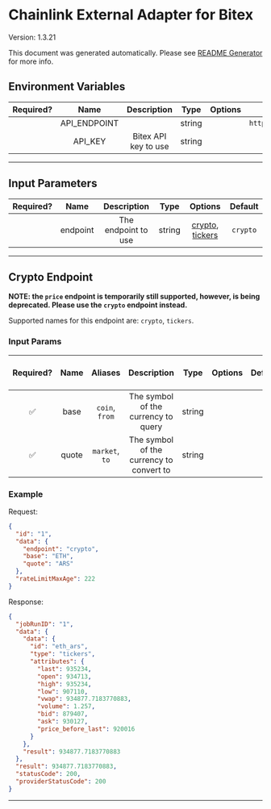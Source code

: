 # Chainlink External Adapter for Bitex

Version: 1.3.21

This document was generated automatically. Please see [README Generator](../../scripts#readme-generator) for more info.

## Environment Variables

| Required? |     Name     |     Description      |  Type  | Options |        Default         |
| :-------: | :----------: | :------------------: | :----: | :-----: | :--------------------: |
|           | API_ENDPOINT |                      | string |         | `https://bitex.la/api` |
|           |   API_KEY    | Bitex API key to use | string |         |                        |

---

## Input Parameters

| Required? |   Name   |     Description     |  Type  |                         Options                         | Default  |
| :-------: | :------: | :-----------------: | :----: | :-----------------------------------------------------: | :------: |
|           | endpoint | The endpoint to use | string | [crypto](#crypto-endpoint), [tickers](#crypto-endpoint) | `crypto` |

---

## Crypto Endpoint

**NOTE: the `price` endpoint is temporarily still supported, however, is being deprecated. Please use the `crypto` endpoint instead.**

Supported names for this endpoint are: `crypto`, `tickers`.

### Input Params

| Required? | Name  |    Aliases     |               Description                |  Type  | Options | Default | Depends On | Not Valid With |
| :-------: | :---: | :------------: | :--------------------------------------: | :----: | :-----: | :-----: | :--------: | :------------: |
|    ✅     | base  | `coin`, `from` |   The symbol of the currency to query    | string |         |         |            |                |
|    ✅     | quote | `market`, `to` | The symbol of the currency to convert to | string |         |         |            |                |

### Example

Request:

```json
{
  "id": "1",
  "data": {
    "endpoint": "crypto",
    "base": "ETH",
    "quote": "ARS"
  },
  "rateLimitMaxAge": 222
}
```

Response:

```json
{
  "jobRunID": "1",
  "data": {
    "data": {
      "id": "eth_ars",
      "type": "tickers",
      "attributes": {
        "last": 935234,
        "open": 934713,
        "high": 935234,
        "low": 907110,
        "vwap": 934877.7183770883,
        "volume": 1.257,
        "bid": 879407,
        "ask": 930127,
        "price_before_last": 920016
      }
    },
    "result": 934877.7183770883
  },
  "result": 934877.7183770883,
  "statusCode": 200,
  "providerStatusCode": 200
}
```

---
